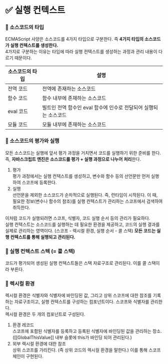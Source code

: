 # ✅ 실행 컨텍스트

### 📌 소스코드의 타입

ECMAScript 사양은 소스코드를 4가지 타입으로 구분한다. 즉 **4가지 타입의 소스코드가 실행 컨텍스트를 생성한다.**  
4가지로 구분하는 이유는 타입에 따라 실행 컨텍스트를 생성하는 과정과 관리 내용이 다르기 때문이다.

| 소스코드의 타입 | 설명                                                             |
| --------------- | ---------------------------------------------------------------- |
| 전역 코드       | 전역에 존재하는 소스코드                                         |
| 함수 코드       | 함수 내부에 존재하는 소스코드                                    |
| eval 코드       | 빌트인 전역 함수인 eval 함수에 인수로 전달되어 실행되는 소스코드 |
| 모듈 코드       | 모듈 내부에 존재하는 소스코드                                    |

### 📌 소스코드의 평가와 실행

모든 소스코드는 실행에 앞서 평가 과정을 거치면서 코드를 실행하기 위한 준비를 한다. 즉, **자바스크립트 엔진은 소스코드를 평가 + 실행 과정으로 나누어 처리**한다.

1. 평가  
   평가 과정에서는 실행 컨텍스트를 생성하고, 변수와 함수 등의 선언문만 먼저 실행하여 스코프에 등록한다.
2. 실행  
   선언문을 제외한 소스코드가 순차적으로 실행된다. 즉, 런타임이 시작된다. 이 때, 필요한 정보(변수나 함수의 참조)를 실행 컨텍스트가 관리하는 스코프에서 검색하여 취득한다.

이처럼 코드가 실행되려면 스코프, 식별자, 코드 실행 순서 등의 관리가 필요하다.  
실행 컨텍스트는 소스코드를 실행하는 데 필요한 환경을 제공하고, 코드의 실행 결과를 실제로 관리하는 영역이다. (스코프 - 렉시컬 환경, 실행 순서 - 콜 스택)
**모든 코드는 실행 컨텍스트를 통해 실행되고 관리된다.**

### 📌 실행 컨텍스트 스텍 (= 콜 스택)

코드가 평가되어 생성된 실행 컨텍스트들은 스택 자료구조로 관리된다. 이를 콜 스택이라 부른다.

### 📌 렉시컬 환경

렉시컬 환경은 식별자와 식별자에 바인딩된 값, 그리고 상위 스코프에 대한 참조를 기록하는 자료구조이고, 실행 컨텍스트를 구성하는 컴포넌트이다. 스코프와 식별자를 관리한다.  
렉시컬 환경은 두 개의 컴포넌트로 구성된다.

1. 환경 레코드  
   스코프에 포함된 식별자를 등록하고 등록된 식별자에 바인딩된 값을 관리하는 장소. ([[GlobalThisValue]] 내부 슬롯에 this가 바인딩 되어 관리된다.)
2. 외부 렉시컬 환경에 대한 참조  
   상위 스코프를 가리킨다. (즉 상위 코드의 렉시컬 환경을 말한다.) 이를 통해 스코프 체인이 구현된다.
